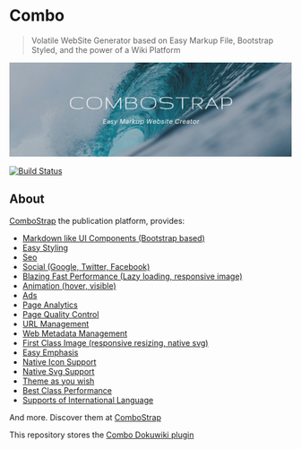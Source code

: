 # Combo

> Volatile WebSite Generator based on Easy Markup File, Bootstrap Styled, and the power of a Wiki Platform

![ComboStrap - Easy Markup WebSite Generator](./resources/images/banner-combostrap.png "combostrap website bootstrap dokuwiki")

[![Build Status](https://travis-ci.com/ComboStrap/combo.svg?branch=main)](https://travis-ci.com/ComboStrap/combo)

## About

[ComboStrap](https://combostrap.com) the publication platform, provides:

  * [Markdown like UI Components (Bootstrap based)](https://combostrap.com/ui/components)
  * [Easy Styling](https://combostrap.com/styling)
  * [Seo](https://combostrap.com/seo)
  * [Social (Google, Twitter, Facebook)](https://combostrap.com/social)
  * [Blazing Fast Performance (Lazy loading, responsive image)](https://combostrap.com/performance)
  * [Animation (hover, visible)](https://combostrap.com/animation)
  * [Ads](https://combostrap.com/ads)
  * [Page Analytics](https://combostrap.com/analytics)
  * [Page Quality Control](https://combostrap.com/quality)
  * [URL Management](https://combostrap.com/url/manager)
  * [Web Metadata Management](https://combostrap.com/metadata/manager)
  * [First Class Image (responsive resizing, native svg)](https://combostrap.com/image)
  * [Easy Emphasis](https://combostrap.com/emphasis)
  * [Native Icon Support](https://combostrap.com/icon)
  * [Native Svg Support](https://combostrap.com/svg)
  * [Theme as you wish](https://combostrap.com/stylesheet)
  * [Best Class Performance](https://combostrap.com/performance)
  * [Supports of International Language](https://combostrap.com/lang)


And more. Discover them at [ComboStrap](https://combostrap.com)

This repository stores the [Combo Dokuwiki plugin](https://combostrap.com/combostrap#combo)
